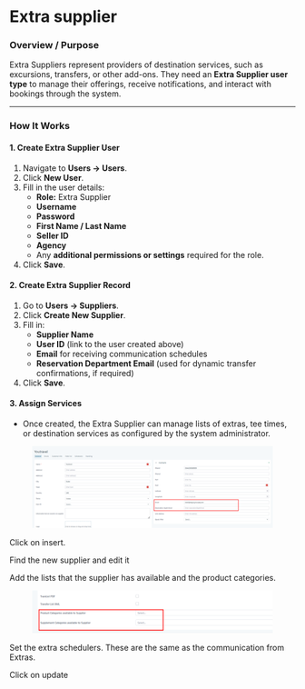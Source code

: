 # Extra supplier

### **Overview / Purpose**

Extra Suppliers represent providers of destination services, such as excursions, transfers, or other add-ons. They need an **Extra Supplier user type** to manage their offerings, receive notifications, and interact with bookings through the system.

***

### **How It Works**

#### **1. Create Extra Supplier User**

1. Navigate to **Users → Users**.
2. Click **New User**.
3. Fill in the user details:
   * **Role:** Extra Supplier
   * **Username**
   * **Password**
   * **First Name / Last Name**
   * **Seller ID**
   * **Agency**
   * Any **additional permissions or settings** required for the role.
4. Click **Save**.

#### **2. Create Extra Supplier Record**

1. Go to **Users → Suppliers**.
2. Click **Create New Supplier**.
3. Fill in:
   * **Supplier Name**
   * **User ID** (link to the user created above)
   * **Email** for receiving communication schedules
   * **Reservation Department Email** (used for dynamic transfer confirmations, if required)
4. Click **Save**.

#### **3. Assign Services**

* Once created, the Extra Supplier can manage lists of extras, tee times, or destination services as configured by the system administrator.

<figure><img src="../.gitbook/assets/image (34) (1).png" alt=""><figcaption></figcaption></figure>

Click on insert.&#x20;

Find the new supplier and edit it&#x20;

Add the lists that the supplier has available and the product categories.&#x20;

<figure><img src="../.gitbook/assets/image (35) (1).png" alt=""><figcaption></figcaption></figure>

Set the extra schedulers. These are the same as the communication from Extras.&#x20;

Click on update
